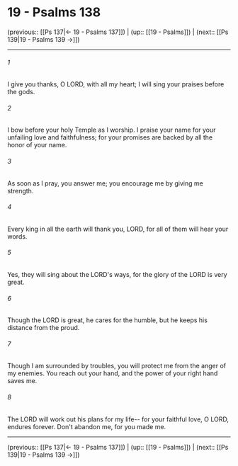 # 19 - Psalms 138

(previous:: [[Ps 137|← 19 - Psalms 137]]) | (up:: [[19 - Psalms]]) | (next:: [[Ps 139|19 - Psalms 139 →]])

***


###### 1 
I give you thanks, O LORD, with all my heart; I will sing your praises before the gods. 

###### 2 
I bow before your holy Temple as I worship. I praise your name for your unfailing love and faithfulness; for your promises are backed by all the honor of your name. 

###### 3 
As soon as I pray, you answer me; you encourage me by giving me strength. 

###### 4 
Every king in all the earth will thank you, LORD, for all of them will hear your words. 

###### 5 
Yes, they will sing about the LORD's ways, for the glory of the LORD is very great. 

###### 6 
Though the LORD is great, he cares for the humble, but he keeps his distance from the proud. 

###### 7 
Though I am surrounded by troubles, you will protect me from the anger of my enemies. You reach out your hand, and the power of your right hand saves me. 

###### 8 
The LORD will work out his plans for my life-- for your faithful love, O LORD, endures forever. Don't abandon me, for you made me.

***

(previous:: [[Ps 137|← 19 - Psalms 137]]) | (up:: [[19 - Psalms]]) | (next:: [[Ps 139|19 - Psalms 139 →]])
